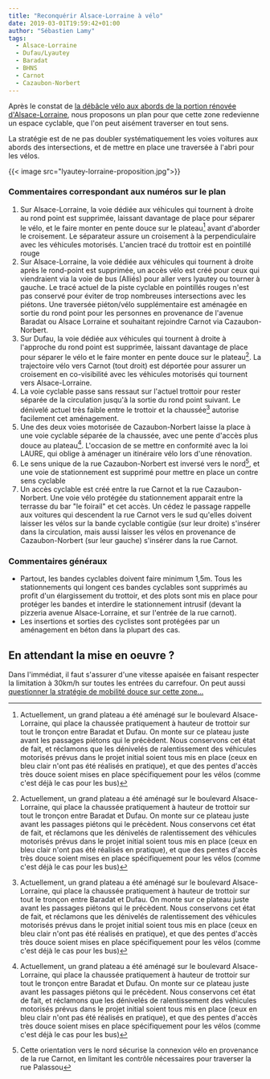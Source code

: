 ```yaml
---
title: "Reconquérir Alsace-Lorraine à vélo"
date: 2019-03-01T19:59:42+01:00
author: "Sébastien Lamy"
tags:
  - Alsace-Lorraine
  - Dufau/Lyautey
  - Baradat
  - BHNS
  - Carnot
  - Cazaubon-Norbert
---
```


Après le constat de [la débâcle vélo aux abords de la portion rénovée d'Alsace-Lorraine],
nous proposons un plan pour que cette zone redevienne un espace cyclable, que 
l'on peut aisément traverser en tout sens.

La stratégie est de ne pas doubler systématiquement les voies voitures aux 
abords des intersections, et de mettre en place une traversée à l'abri pour les
vélos.


<div class="gallery">{{< image src="lyautey-lorraine-proposition.jpg">}}</div>



### Commentaires correspondant aux numéros sur le plan
1. Sur Alsace-Lorraine, la voie dédiée aux véhicules qui tournent à droite au
rond point est supprimée, laissant davantage de place pour séparer le vélo, et
le faire monter en pente douce sur le plateau[^1] avant d'aborder le
croisement. Le séparateur assure un croisement à la perpendiculaire avec les
véhicules motorisés. L'ancien tracé du trottoir est en pointillé rouge
2. Sur Alsace-Lorraine, la voie dédiée aux véhicules qui tournent à droite
après le rond-point est supprimée, un accès vélo est créé pour ceux qui
viendraient via la voie de bus (Alliés) pour aller vers lyautey ou tourner à
gauche. Le tracé actuel de la piste cyclable en pointillés rouges n'est pas
conservé pour éviter de trop nombreuses intersections avec les piétons. Une
traversée piéton/vélo supplémentaire est aménagée en sortie du rond point 
pour les personnes en provenance de l'avenue Baradat ou Alsace Lorraine et 
souhaitant rejoindre Carnot via Cazaubon-Norbert.
3. Sur Dufau, la voie dédiée aux véhicules qui tournent à droite à l'approche
du rond point est supprimée, laissant davantage de place pour séparer le vélo et
le faire monter en pente douce sur le plateau[^1]. La
trajectoire vélo vers Carnot (tout droit) est déportée pour assurer un 
croisement en co-visibilité avec les véhicules motorisés qui tournent vers
Alsace-Lorraine.
4. La voie cyclable passe sans ressaut sur l'actuel trottoir pour rester
séparée de la circulation jusqu'à la sortie du rond point suivant. Le dénivelé
actuel très faible entre le trottoir et la chaussée[^1] autorise facilement cet
aménagement.
5. Une des deux voies motorisée de Cazaubon-Norbert laisse la place à une voie
cyclable séparée de la chaussée, avec une pente d'accès plus douce au plateau[^1].
L'occasion de se mettre en conformité avec la loi LAURE, qui oblige à aménager
un itinéraire vélo lors d'une rénovation.
6. Le sens unique de la rue Cazaubon-Norbert est inversé vers le nord[^2], et
une voie de stationnement est supprimé pour mettre en place un contre sens
cyclable
7. Un accès cyclable est créé entre la rue Carnot et la rue Cazaubon-Norbert.
Une voie vélo protégée du stationnement apparait entre la terrasse du bar
"le foirail" et cet accès. Un cédez le passage rappelle aux voitures qui 
descendent la rue Carnot vers le sud qu'elles doivent laisser les vélos sur la
bande cyclable contigüe (sur leur droite) s'insérer dans la circulation, mais aussi laisser
les vélos en provenance de Cazaubon-Norbert (sur leur gauche) s'insérer dans la rue Carnot.



### Commentaires généraux

* Partout, les bandes cyclables doivent faire minimum 1,5m. Tous les stationnements
qui longent ces bandes cyclables sont supprimés au profit d'un élargissement
du trottoir, et des plots sont mis en place pour protéger les bandes et 
interdire le stationnement intrusif (devant la pizzeria avenue Alsace-Lorraine,
et sur l'entrée de la rue carnot).
* Les insertions et sorties des cyclistes sont protégées par un aménagement en
béton dans la plupart des cas.


[^1]: Actuellement, un grand plateau a été aménagé sur le boulevard Alsace-Lorraine, qui place la chaussée pratiquement à hauteur de trottoir sur tout le tronçon entre Baradat et Dufau. On monte sur ce plateau juste avant les passages piétons qui le précèdent. Nous conservons cet état de fait, et réclamons que les dénivelés de ralentissement des véhicules motorisés prévus dans le projet initial soient tous mis en place (ceux en bleu clair n'ont pas été réalisés en pratique), et que des pentes d'accès très douce soient mises en place spécifiquement pour les vélos (comme c'est déjà le cas pour les bus)
[^2]: Cette orientation vers le nord sécurise la connexion vélo en provenance de la rue Carnot, en limitant les contrôle nécessaires pour traverser la rue Palassou


## En attendant la mise en oeuvre ?

Dans l'immédiat, il faut s'assurer d'une vitesse apaisée en faisant respecter la
limitation à 30km/h sur toutes les entrées du carrefour. On peut aussi [questionner
la stratégie de mobilité douce sur cette zone...](/blog/2019/alsace-lorraine-la-debacle-velo/#quelle-stratégie)


[la débâcle vélo aux abords de la portion rénovée d'Alsace-Lorraine]: /blog/2019/alsace-lorraine-la-debacle-velo/